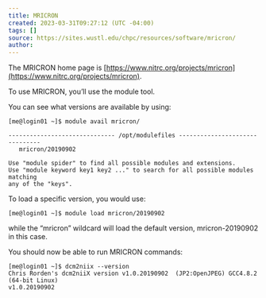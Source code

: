 ```yaml
---
title: MRICRON
created: 2023-03-31T09:27:12 (UTC -04:00)
tags: []
source: https://sites.wustl.edu/chpc/resources/software/mricron/
author:
---
```


The MRICRON home page is [https://www.nitrc.org/projects/mricron](https://www.nitrc.org/projects/mricron).

To use MRICRON, you’ll use the module tool.

You can see what versions are available by using:

```
[me@login01 ~]$ module avail mricron/

------------------------------ /opt/modulefiles -------------------------------
   mricron/20190902

Use "module spider" to find all possible modules and extensions.
Use "module keyword key1 key2 ..." to search for all possible modules matching
any of the "keys".
```

To load a specific version, you would use:

```
[me@login01 ~]$ module load mricron/20190902
```

while the “mricron” wildcard will load the default version, mricron-20190902 in this case.

You should now be able to run MRICRON commands:

```
[me@login01 ~]$ dcm2niix --version
Chris Rorden's dcm2niiX version v1.0.20190902  (JP2:OpenJPEG) GCC4.8.2 (64-bit Linux)
v1.0.20190902
```
